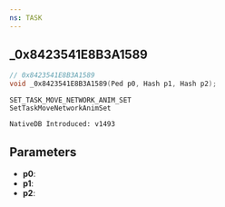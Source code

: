```yaml
---
ns: TASK
---
```

## _0x8423541E8B3A1589

```c
// 0x8423541E8B3A1589
void _0x8423541E8B3A1589(Ped p0, Hash p1, Hash p2);
```

```
SET_TASK_MOVE_NETWORK_ANIM_SET
SetTaskMoveNetworkAnimSet

NativeDB Introduced: v1493
```

## Parameters
* **p0**:
* **p1**:
* **p2**:
